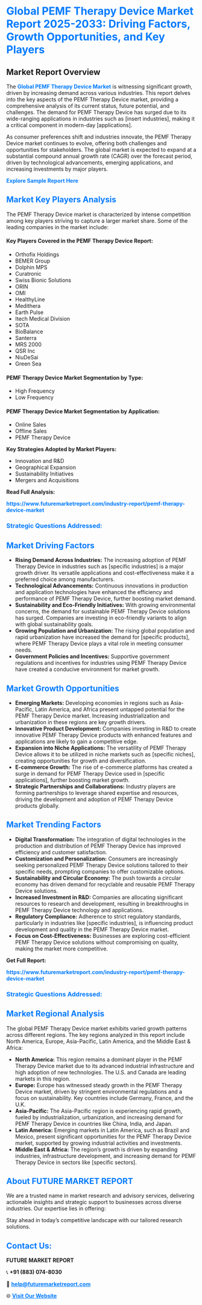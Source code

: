 <h1 style="color: #007BFF;">Global PEMF Therapy Device Market Report 2025-2033: Driving Factors, Growth Opportunities, and Key Players</h1>

<section id="overview">
<h2>Market Report Overview</h2>
<p>The <a href="https://www.futuremarketreport.com/industry-report/pemf-therapy-device-market" style="color: #007BFF; text-decoration: none;"><strong>Global PEMF Therapy Device Market</strong></a> is witnessing significant growth, driven by increasing demand across various industries. This report delves into the key aspects of the PEMF Therapy Device market, providing a comprehensive analysis of its current status, future potential, and challenges. The demand for PEMF Therapy Device has surged due to its wide-ranging applications in industries such as [insert industries], making it a critical component in modern-day [applications].</p>
<p>As consumer preferences shift and industries innovate, the PEMF Therapy Device market continues to evolve, offering both challenges and opportunities for stakeholders. The global market is expected to expand at a substantial compound annual growth rate (CAGR) over the forecast period, driven by technological advancements, emerging applications, and increasing investments by major players.</p>
</section>

<section id="overview">
<p><a href="https://www.futuremarketreport.com/request-sample/reportId=127022" style="color: #007BFF; text-decoration: none;"><strong>Explore Sample Report Here</strong></a></p>
</section>

<section id="key-players">
<h2 style="color: #007BFF;">Market Key Players Analysis</h2>
<p>The PEMF Therapy Device market is characterized by intense competition among key players striving to capture a larger market share. Some of the leading companies in the market include:</p>
<h4>Key Players Covered in the PEMF Therapy Device Report:</h4>
<ul><li>Orthofix Holdings</li><li>BEMER Group</li><li>Dolphin MPS</li><li>Curatronic</li><li>Swiss Bionic Solutions</li><li>ORIN</li><li>OMI</li><li>HealthyLine</li><li>Medithera</li><li>Earth Pulse</li><li>Itech Medical Division</li><li>SOTA</li><li>BioBalance</li><li>Santerra</li><li>MRS 2000</li><li>QSR Inc</li><li>NiuDeSai</li><li>Green Sea</li></ul>
<h4>PEMF Therapy Device Market Segmentation by Type:</h4>
<ul><li>High Frequency</li><li>Low Frequency</li></ul>

<h4>PEMF Therapy Device Market Segmentation by Application:</h4>
<ul><li>Online Sales</li><li>Offline Sales</li><li>PEMF Therapy Device</li></ul>
<p><strong>Key Strategies Adopted by Market Players:</strong></p>
<ul>
<li>Innovation and R&D</li>
<li>Geographical Expansion</li>
<li>Sustainability Initiatives</li>
<li>Mergers and Acquisitions</li>
</ul>
</section>

<section>
<p><strong>Read Full Analysis: </strong></p><a href="https://www.futuremarketreport.com/industry-report/pemf-therapy-device-market" style="color: #007BFF; text-decoration: none;"><strong>https://www.futuremarketreport.com/industry-report/pemf-therapy-device-market</strong></a>
<h3 style="color: #007BFF;">Strategic Questions Addressed:</h3>
</section>

<section id="driving-factors">
<h2 style="color: #007BFF;">Market Driving Factors</h2>
<ul>
<li><strong>Rising Demand Across Industries:</strong> The increasing adoption of PEMF Therapy Device in industries such as [specific industries] is a major growth driver. Its versatile applications and cost-effectiveness make it a preferred choice among manufacturers.</li>
<li><strong>Technological Advancements:</strong> Continuous innovations in production and application technologies have enhanced the efficiency and performance of PEMF Therapy Device, further boosting market demand.</li>
<li><strong>Sustainability and Eco-Friendly Initiatives:</strong> With growing environmental concerns, the demand for sustainable PEMF Therapy Device solutions has surged. Companies are investing in eco-friendly variants to align with global sustainability goals.</li>
<li><strong>Growing Population and Urbanization:</strong> The rising global population and rapid urbanization have increased the demand for [specific products], where PEMF Therapy Device plays a vital role in meeting consumer needs.</li>
<li><strong>Government Policies and Incentives:</strong> Supportive government regulations and incentives for industries using PEMF Therapy Device have created a conducive environment for market growth.</li>
</ul>
</section>

<section id="growth-opportunities">
<h2 style="color: #007BFF;">Market Growth Opportunities</h2>
<ul>
<li><strong>Emerging Markets:</strong> Developing economies in regions such as Asia-Pacific, Latin America, and Africa present untapped potential for the PEMF Therapy Device market. Increasing industrialization and urbanization in these regions are key growth drivers.</li>
<li><strong>Innovative Product Development:</strong> Companies investing in R&D to create innovative PEMF Therapy Device products with enhanced features and applications are likely to gain a competitive edge.</li>
<li><strong>Expansion into Niche Applications:</strong> The versatility of PEMF Therapy Device allows it to be utilized in niche markets such as [specific niches], creating opportunities for growth and diversification.</li>
<li><strong>E-commerce Growth:</strong> The rise of e-commerce platforms has created a surge in demand for PEMF Therapy Device used in [specific applications], further boosting market growth.</li>
<li><strong>Strategic Partnerships and Collaborations:</strong> Industry players are forming partnerships to leverage shared expertise and resources, driving the development and adoption of PEMF Therapy Device products globally.</li>
</ul>
</section>

<section id="trending-factors">
<h2 style="color: #007BFF;">Market Trending Factors</h2>
<ul>
<li><strong>Digital Transformation:</strong> The integration of digital technologies in the production and distribution of PEMF Therapy Device has improved efficiency and customer satisfaction.</li>
<li><strong>Customization and Personalization:</strong> Consumers are increasingly seeking personalized PEMF Therapy Device solutions tailored to their specific needs, prompting companies to offer customizable options.</li>
<li><strong>Sustainability and Circular Economy:</strong> The push towards a circular economy has driven demand for recyclable and reusable PEMF Therapy Device solutions.</li>
<li><strong>Increased Investment in R&D:</strong> Companies are allocating significant resources to research and development, resulting in breakthroughs in PEMF Therapy Device technology and applications.</li>
<li><strong>Regulatory Compliance:</strong> Adherence to strict regulatory standards, particularly in industries like [specific industries], is influencing product development and quality in the PEMF Therapy Device market.</li>
<li><strong>Focus on Cost-Effectiveness:</strong> Businesses are exploring cost-efficient PEMF Therapy Device solutions without compromising on quality, making the market more competitive.</li>
</ul>
</section>

<section>
<p><strong>Get Full Report: </strong></p><a href="https://www.futuremarketreport.com/industry-report/pemf-therapy-device-market" style="color: #007BFF; text-decoration: none;"><strong>https://www.futuremarketreport.com/industry-report/pemf-therapy-device-market</strong></a>
<h3 style="color: #007BFF;">Strategic Questions Addressed:</h3>
</section>


<section id="regional-analysis">
<h2 style="color: #007BFF;">Market Regional Analysis</h2>
<p>The global PEMF Therapy Device market exhibits varied growth patterns across different regions. The key regions analyzed in this report include North America, Europe, Asia-Pacific, Latin America, and the Middle East & Africa:</p>
<ul>
<li><strong>North America:</strong> This region remains a dominant player in the PEMF Therapy Device market due to its advanced industrial infrastructure and high adoption of new technologies. The U.S. and Canada are leading markets in this region.</li>
<li><strong>Europe:</strong> Europe has witnessed steady growth in the PEMF Therapy Device market, driven by stringent environmental regulations and a focus on sustainability. Key countries include Germany, France, and the U.K.</li>
<li><strong>Asia-Pacific:</strong> The Asia-Pacific region is experiencing rapid growth, fueled by industrialization, urbanization, and increasing demand for PEMF Therapy Device in countries like China, India, and Japan.</li>
<li><strong>Latin America:</strong> Emerging markets in Latin America, such as Brazil and Mexico, present significant opportunities for the PEMF Therapy Device market, supported by growing industrial activities and investments.</li>
<li><strong>Middle East & Africa:</strong> The region’s growth is driven by expanding industries, infrastructure development, and increasing demand for PEMF Therapy Device in sectors like [specific sectors].</li>
</ul>
</section>

<footer>
<h2 style="color: #007BFF;">About FUTURE MARKET REPORT</h2>
<p>We are a trusted name in market research and advisory services, delivering actionable insights and strategic support to businesses across diverse industries. Our expertise lies in offering:</p>

<p>Stay ahead in today’s competitive landscape with our tailored research solutions.</p>

<h2 style="color: #007BFF;">Contact Us:</h2>
<p><strong>FUTURE MARKET REPORT</strong></p>
<p>📞 <strong>+91 (883) 074-8030</strong></p>
<p>📧 <strong><a href="mailto:help@futuremarketreport.com" style="color: #007BFF;">help@futuremarketreport.com</a></strong></p>
<p>🌐 <strong><a href="https://www.futuremarketreport.com/" style="color: #007BFF;">Visit Our Website</a></strong></p>
</footer>